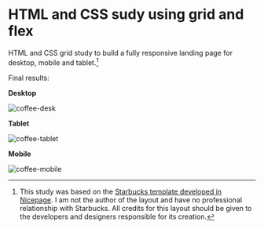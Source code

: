 # HTML and CSS sudy using grid and flex

HTML and CSS grid study to build a fully responsive landing page for desktop, mobile and tablet.[^note]

Final results:

**Desktop**

![coffee-desk](https://user-images.githubusercontent.com/93284539/145401926-5addcfeb-225e-4188-869e-9c5b3e513095.png)

**Tablet**

![coffee-tablet](https://user-images.githubusercontent.com/93284539/145401958-989710ea-bff6-4515-9f16-83e0fb043181.png)

**Mobile**

![coffee-mobile](https://user-images.githubusercontent.com/93284539/145401972-55a1fdb4-aeed-4bd7-b721-8c087a8466ab.png)


[^note]:This study was based on the [Starbucks template developed in Nicepage](https://nicepage.com/pt/ht/17223/cafe-starbucks-modelo-html). I am not the author of the layout and have no professional relationship with Starbucks. All credits for this layout should be given to the developers and designers responsible for its creation.
